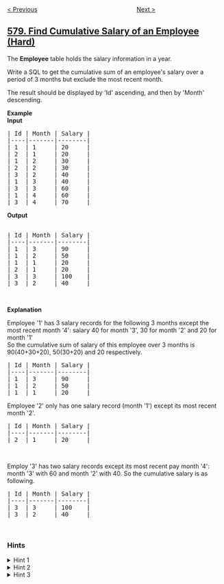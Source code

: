 <!--|This file generated by command(leetcode description); DO NOT EDIT.    |-->
<!--+----------------------------------------------------------------------+-->
<!--|@author    openset <openset.wang@gmail.com>                           |-->
<!--|@link      https://github.com/openset                                 |-->
<!--|@home      https://github.com/openset/leetcode                        |-->
<!--+----------------------------------------------------------------------+-->

[< Previous](https://github.com/openset/leetcode/tree/master/problems/get-highest-answer-rate-question "Get Highest Answer Rate Question")
　　　　　　　　　　　　　　　　
[Next >](https://github.com/openset/leetcode/tree/master/problems/count-student-number-in-departments "Count Student Number in Departments")

## [579. Find Cumulative Salary of an Employee (Hard)](https://leetcode.com/problems/find-cumulative-salary-of-an-employee "查询员工的累计薪水")

<p>The <b>Employee</b> table holds the salary information in a year.</p>

<p>Write a SQL to get the cumulative sum of an employee&#39;s salary over a period of 3 months but exclude the most recent month.</p>

<p>The result should be displayed by &#39;Id&#39; ascending, and then by &#39;Month&#39; descending.</p>

<p><b>Example</b><br />
<b>Input</b></p>

<pre>
| Id | Month | Salary |
|----|-------|--------|
| 1  | 1     | 20     |
| 2  | 1     | 20     |
| 1  | 2     | 30     |
| 2  | 2     | 30     |
| 3  | 2     | 40     |
| 1  | 3     | 40     |
| 3  | 3     | 60     |
| 1  | 4     | 60     |
| 3  | 4     | 70     |
</pre>
<b>Output</b>

<pre>

| Id | Month | Salary |
|----|-------|--------|
| 1  | 3     | 90     |
| 1  | 2     | 50     |
| 1  | 1     | 20     |
| 2  | 1     | 20     |
| 3  | 3     | 100    |
| 3  | 2     | 40     |
</pre>

<p>&nbsp;</p>
<b>Explanation</b>

<p>Employee &#39;1&#39; has 3 salary records for the following 3 months except the most recent month &#39;4&#39;: salary 40 for month &#39;3&#39;, 30 for month &#39;2&#39; and 20 for month &#39;1&#39;<br />
So the cumulative sum of salary of this employee over 3 months is 90(40+30+20), 50(30+20) and 20 respectively.</p>

<pre>
| Id | Month | Salary |
|----|-------|--------|
| 1  | 3     | 90     |
| 1  | 2     | 50     |
| 1  | 1     | 20     |
</pre>
Employee &#39;2&#39; only has one salary record (month &#39;1&#39;) except its most recent month &#39;2&#39;.

<pre>
| Id | Month | Salary |
|----|-------|--------|
| 2  | 1     | 20     |
</pre>

<p>&nbsp;</p>
Employ &#39;3&#39; has two salary records except its most recent pay month &#39;4&#39;: month &#39;3&#39; with 60 and month &#39;2&#39; with 40. So the cumulative salary is as following.

<pre>
| Id | Month | Salary |
|----|-------|--------|
| 3  | 3     | 100    |
| 3  | 2     | 40     |
</pre>

<p>&nbsp;</p>

### Hints
<details>
<summary>Hint 1</summary>
Seem hard at first glance? Try to divide this problem into some sub-problems. 
Think about how to calculate the cumulative sum of one employee, how to get the cumulative sum for many employees, and how to except the most recent month of the result.
</details>

<details>
<summary>Hint 2</summary>
Use the technique of self-join if you have only one table but to write a complex query.
</details>

<details>
<summary>Hint 3</summary>
Still remember how to use the function `sum` and `max`?
</details>
